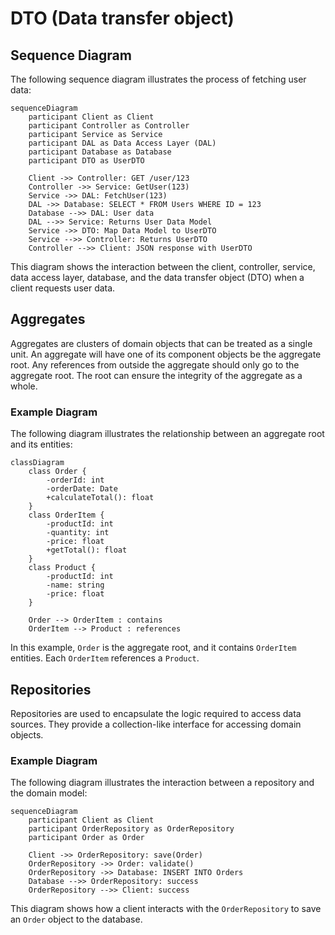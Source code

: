 # DTO (Data transfer object)

## Sequence Diagram

The following sequence diagram illustrates the process of fetching user data:

```mermaid
sequenceDiagram
    participant Client as Client
    participant Controller as Controller
    participant Service as Service
    participant DAL as Data Access Layer (DAL)
    participant Database as Database
    participant DTO as UserDTO

    Client ->> Controller: GET /user/123
    Controller ->> Service: GetUser(123)
    Service ->> DAL: FetchUser(123)
    DAL ->> Database: SELECT * FROM Users WHERE ID = 123
    Database -->> DAL: User data
    DAL -->> Service: Returns User Data Model
    Service ->> DTO: Map Data Model to UserDTO
    Service -->> Controller: Returns UserDTO
    Controller -->> Client: JSON response with UserDTO
```

This diagram shows the interaction between the client, controller, service, data access layer, database, and the data transfer object (DTO) when a client requests user data.
## Aggregates

Aggregates are clusters of domain objects that can be treated as a single unit. An aggregate will have one of its component objects be the aggregate root. Any references from outside the aggregate should only go to the aggregate root. The root can ensure the integrity of the aggregate as a whole.

### Example Diagram

The following diagram illustrates the relationship between an aggregate root and its entities:

```mermaid
classDiagram
    class Order {
        -orderId: int
        -orderDate: Date
        +calculateTotal(): float
    }
    class OrderItem {
        -productId: int
        -quantity: int
        -price: float
        +getTotal(): float
    }
    class Product {
        -productId: int
        -name: string
        -price: float
    }

    Order --> OrderItem : contains
    OrderItem --> Product : references
```

In this example, `Order` is the aggregate root, and it contains `OrderItem` entities. Each `OrderItem` references a `Product`.

## Repositories

Repositories are used to encapsulate the logic required to access data sources. They provide a collection-like interface for accessing domain objects.

### Example Diagram

The following diagram illustrates the interaction between a repository and the domain model:

```mermaid
sequenceDiagram
    participant Client as Client
    participant OrderRepository as OrderRepository
    participant Order as Order

    Client ->> OrderRepository: save(Order)
    OrderRepository ->> Order: validate()
    OrderRepository ->> Database: INSERT INTO Orders
    Database -->> OrderRepository: success
    OrderRepository -->> Client: success
```

This diagram shows how a client interacts with the `OrderRepository` to save an `Order` object to the database.